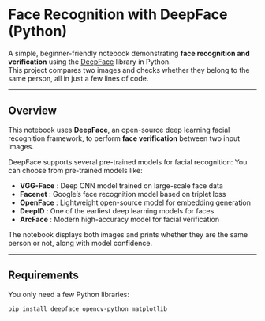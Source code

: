 # Face Recognition with DeepFace (Python)

A simple, beginner-friendly notebook demonstrating **face recognition and verification** using the [DeepFace](https://github.com/serengil/deepface) library in Python.  
This project compares two images and checks whether they belong to the same person, all in just a few lines of code.

---

## Overview

This notebook uses **DeepFace**, an open-source deep learning facial recognition framework, to perform **face verification** between two input images.


DeepFace supports several pre-trained models for facial recognition:
You can choose from pre-trained models like:
- **VGG-Face** : Deep CNN model trained on large-scale face data
- **Facenet** : Google’s face recognition model based on triplet loss
- **OpenFace** : Lightweight open-source model for embedding generation
- **DeepID** : One of the earliest deep learning models for faces
- **ArcFace** : Modern high-accuracy model for facial verification


The notebook displays both images and prints whether they are the same person or not, along with model confidence.

---

## Requirements
You only need a few Python libraries:
```bash
pip install deepface opencv-python matplotlib
